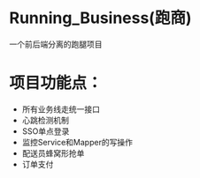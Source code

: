 # Running_Business(跑商)

一个前后端分离的跑腿项目

# 项目功能点：
* 所有业务线走统一接口
* 心跳检测机制
* SSO单点登录
* 监控Service和Mapper的写操作
* 配送员蜂窝形抢单
* 订单支付